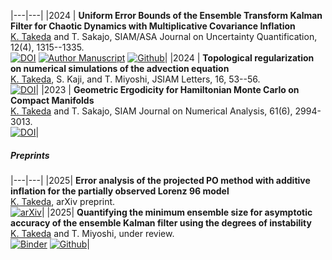 
|---|---|
|2024 | **Uniform Error Bounds of the Ensemble Transform Kalman Filter for Chaotic Dynamics with Multiplicative Covariance Inflation** <br> <u>K. Takeda</u> and T. Sakajo, SIAM/ASA Journal on Uncertainty Quantification, 12(4), 1315--1335. <br> [![DOI](https://img.shields.io/badge/DOI-10.1137/24M1637192-lightblue)](https://doi.org/10.1137/24M1637192) [![Author Manuscript](https://img.shields.io/badge/kulib-AuthorManuscript-CF4444)](http://hdl.handle.net/2433/297314) [![Github](https://img.shields.io/badge/-kotatakeda/etkf_inflation-mediumpurple?logo=github&labelColor=555)](https://github.com/KotaTakeda/etkf_inflation)|
|2024 | **Topological regularization on numerical simulations of the advection equation** <br> <u>K. Takeda</u>, S. Kaji, and T. Miyoshi, JSIAM Letters, 16, 53--56. <br> [![DOI](https://img.shields.io/badge/DOI-10.14495/jsiaml.16.53-lightblue)](https://doi.org/10.14495/jsiaml.16.53)|
|2023 | **Geometric Ergodicity for Hamiltonian Monte Carlo on Compact Manifolds** <br> <u>K. Takeda</u> and T. Sakajo, SIAM Journal on Numerical Analysis, 61(6), 2994-3013. <br> [![DOI](https://img.shields.io/badge/DOI-10.1137/22M1543550-lightblue)](https://doi.org/10.1137/22M1543550)|


##### Preprints

|---|---|
|2025| **Error analysis of the projected PO method with additive inflation for the partially observed Lorenz 96 model** <br> <u>K. Takeda</u>, arXiv preprint. <br> [![arXiv](https://img.shields.io/badge/arXiv-2507.23199-red)](http://arxiv.org/abs/2507.23199)|
|2025| **Quantifying the minimum ensemble size for asymptotic accuracy of the ensemble Kalman filter using the degrees of instability** <br> <u>K. Takeda</u> and T. Miyoshi, under review. <br>  [![Binder](https://mybinder.org/badge_logo.svg)](https://mybinder.org/v2/gh/KotaTakeda/enkf_ensemble_downsizing/binder-test?urlpath=%2Fdoc%2Ftree%2Ftest.ipynb) [![Github](https://img.shields.io/badge/-kotatakeda/enkf_ensemble_downsizing-mediumpurple?logo=github&labelColor=555)](https://github.com/KotaTakeda/enkf_ensemble_downsizing)|

<!-- arxiv preprint <a href="https://arxiv.org/abs/2402.03756">arxiv:2402.03756</a>. -->
